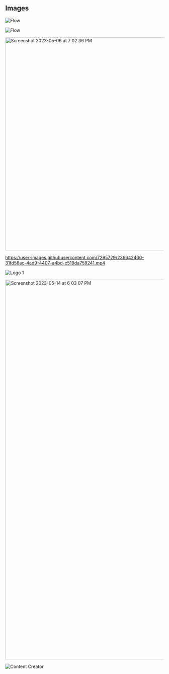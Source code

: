 ## Images
![Flow](https://user-images.githubusercontent.com/7295729/235365066-cd9ca440-1659-4d9a-aed7-7164028f1217.png)

![Flow](https://user-images.githubusercontent.com/7295729/235431244-fafb19bb-c3ca-4c6e-846d-c72e1bafd178.png)

<img width="677" alt="Screenshot 2023-05-06 at 7 02 36 PM" src="https://user-images.githubusercontent.com/7295729/236632270-af0954ba-dcdd-4597-b40e-497906365005.png">



https://user-images.githubusercontent.com/7295729/236642400-31fd56ac-4ad9-4407-a4bd-c519da759241.mp4

![Logo 1](https://user-images.githubusercontent.com/7295729/236681515-e3e1cbab-fdbf-4fad-92b9-b35a3e661b28.png)


<img width="1206" alt="Screenshot 2023-05-14 at 6 03 07 PM" src="https://github.com/alofeoluwafemi/images-bucket/assets/7295729/6558ac60-cf0e-4ba7-898c-153584ae9866">


![Content Creator](https://github.com/alofeoluwafemi/images-bucket/assets/7295729/460ece78-15f7-480b-8380-8db372372c5f)
